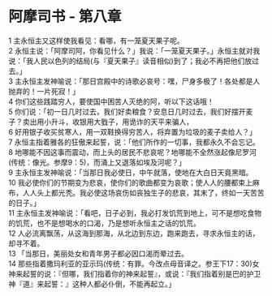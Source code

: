 # 阿摩司书 - 第八章
  
 1 主永恒主又这样使我看见：看哪，有一笼夏天果子呢。  
 2 永恒主说：「阿摩司阿，你看见什么？」我说：「一笼夏天果子。」永恒主就对我说：「我人民以色列的结局(与『夏天果子』读音相似)到了；我必不再把他们放过去。」  
 3 主永恒主发神喻说：「那日宫殿中的诗歌必哀号：嘿，尸身多极了！各处都是人抛弃的！一片死寂！」  
 4 你们这些践踏穷人，要使国中困苦人灭绝的阿，听以下这话哦！  
 5 你们说：「初一日几时过去，我们好卖粮食？安息日几时过去，我们好摆开麦子？卖出用小升斗，收银用大戥子，用诡诈的天平来骗人，  
 6 好用银子收买贫寒人，用一双鞋换得穷苦人，将弃置为垃圾的麦子卖给人？」  
 7 永恒主指着雅各的狂傲来起誓，说：「他们所作的一切事，我都永久不会忘记。  
 8 地哪能不因这事而震动，而上头的居民不悲哀呢？地哪能不全然涨起像尼罗河(传统：像光。参摩9：5)，而涌上又退落如埃及河呢？」  
 9 主永恒主发神喻说：「当那日我必使日，中午就落，使地在大白日天竟黑暗。  
 10 我必使你们的节期变为悲哀，使你们的歌曲都变为哀歌；使人人的腰都束上麻布，人人头上都光秃。我必使这场哀伤如丧独生子的悲哀，其末了，终如一天苦苦的日子。」  
 11 主永恒主发神喻说：「看吧，日子必到，我必打发饥荒到地上，可不是想吃食物的饥荒，也不是想喝水的口渴，乃是想听永恒主之话的饥荒。  
 12 人必流离飘荡，从这海到那海，从北边到东边，跑来跑去，寻求永恒主的话，却寻不着。  
 13 「当那日，美丽处女和青年男子都必因口渴而晕过去。  
 14 那些指着撒玛利亚的亚示玛(传统：有罪。今改点母音译之。参王下17：30)女神来起誓的说：『但哪，我们指着你的神来起誓』，或说：『我们指着别是巴的护卫神『道』来起誓：』这种人都必仆倒，不能再起立。」
